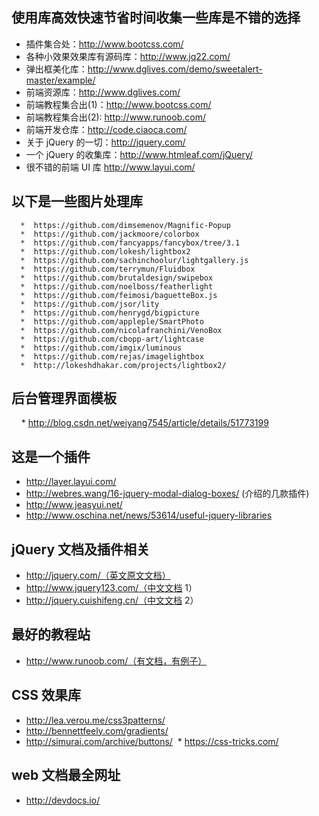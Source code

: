 ## 使用库高效快速节省时间收集一些库是不错的选择
* 插件集合处：http://www.bootcss.com/
* 各种小效果效果库有源码库：http://www.jq22.com/
* 弹出框美化库：http://www.dglives.com/demo/sweetalert-master/example/
* 前端资源库：http://www.dglives.com/
* 前端教程集合出(1)：http://www.bootcss.com/
* 前端教程集合出(2): http://www.runoob.com/
* 前端开发仓库：http://code.ciaoca.com/
* 关于 jQuery 的一切：http://jquery.com/
* 一个 jQuery 的收集库：http://www.htmleaf.com/jQuery/
* 很不错的前端 UI 库 http://www.layui.com/
## 以下是一些图片处理库
      *  https://github.com/dimsemenov/Magnific-Popup
      *  https://github.com/jackmoore/colorbox
      *  https://github.com/fancyapps/fancybox/tree/3.1
      *  https://github.com/lokesh/lightbox2
      *  https://github.com/sachinchoolur/lightgallery.js
      *  https://github.com/terrymun/Fluidbox
      *  https://github.com/brutaldesign/swipebox
      *  https://github.com/noelboss/featherlight
      *  https://github.com/feimosi/baguetteBox.js
      *  https://github.com/jsor/lity
      *  https://github.com/henrygd/bigpicture
      *  https://github.com/appleple/SmartPhoto
      *  https://github.com/nicolafranchini/VenoBox
      *  https://github.com/cbopp-art/lightcase
      *  https://github.com/imgix/luminous
      *  https://github.com/rejas/imagelightbox
      *  http://lokeshdhakar.com/projects/lightbox2/
## 后台管理界面模板
     * http://blog.csdn.net/weiyang7545/article/details/51773199

## 这是一个插件
 * http://layer.layui.com/
 * http://webres.wang/16-jquery-modal-dialog-boxes/ (介绍的几款插件)
 * http://www.jeasyui.net/
 * http://www.oschina.net/news/53614/useful-jquery-libraries

## jQuery 文档及插件相关
 * http://jquery.com/（英文原文文档）
 * http://www.jquery123.com/（中文文档 1）
 * http://jquery.cuishifeng.cn/（中文文档 2）

## 最好的教程站
* http://www.runoob.com/（有文档，有例子）

## CSS 效果库
  * http://lea.verou.me/css3patterns/
  * http://bennettfeely.com/gradients/
  * http://simurai.com/archive/buttons/
  * https://css-tricks.com/
  
## web 文档最全网址
 * http://devdocs.io/
